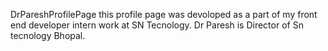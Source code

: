DrPareshProfilePage
this profile page was devoloped as a part of my front end developer intern work at SN Tecnology.
Dr Paresh is Director of Sn tecnology Bhopal.

